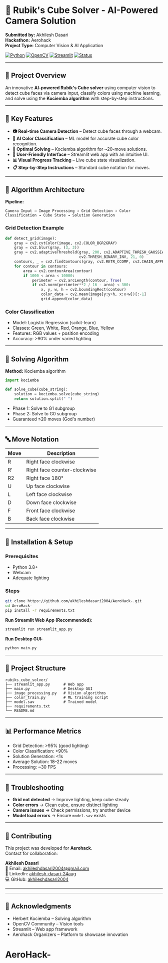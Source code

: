 # 🧩 Rubik's Cube Solver - AI-Powered Camera Solution

**Submitted by:** Akhilesh Dasari  
**Hackathon:** Aerohack  
**Project Type:** Computer Vision & AI Application  

[![Python](https://img.shields.io/badge/Python-3.8+-blue.svg)](https://python.org)
[![OpenCV](https://img.shields.io/badge/OpenCV-4.8.1-green.svg)](https://opencv.org)
[![Streamlit](https://img.shields.io/badge/Streamlit-1.28.1-red.svg)](https://streamlit.io)
[![Status](https://img.shields.io/badge/Status-Complete-success.svg)](https://github.com/akhileshdasari2004/AeroHack-)

---

## 🎯 Project Overview

An innovative **AI-powered Rubik's Cube solver** using computer vision to detect cube faces via camera input, classify colors using machine learning, and solve using the **Kociemba algorithm** with step-by-step instructions.  

---

## 🌟 Key Features

- **📷 Real-time Camera Detection** – Detect cube faces through a webcam.
- **🤖 AI Color Classification** – ML model for accurate cube color recognition.
- **🧮 Optimal Solving** – Kociemba algorithm for ~20-move solutions.
- **📱 User-Friendly Interface** – Streamlit web app with an intuitive UI.
- **📊 Visual Progress Tracking** – Live cube state visualization.
- **📋 Step-by-Step Instructions** – Standard cube notation for moves.

---

## 🧠 Algorithm Architecture

**Pipeline:**  
```
Camera Input → Image Processing → Grid Detection → Color Classification → Cube State → Solution Generation
```

### Grid Detection Example
```python
def detect_grid(image):
    gray = cv2.cvtColor(image, cv2.COLOR_BGR2GRAY)
    gray = cv2.blur(gray, (3, 3))
    gray = cv2.adaptiveThreshold(gray, 200, cv2.ADAPTIVE_THRESH_GAUSSIAN_C,
                                 cv2.THRESH_BINARY_INV, 21, 0)
    contours, _ = cv2.findContours(gray, cv2.RETR_CCOMP, cv2.CHAIN_APPROX_NONE)
    for contour in contours:
        area = cv2.contourArea(contour)
        if 1000 < area < 10000:
            perimeter = cv2.arcLength(contour, True)
            if cv2.norm(perimeter**2 / 16 - area) < 300:
                x, y, w, h = cv2.boundingRect(contour)
                color_data = cv2.mean(image[y:y+h, x:x+w])[:-1]
                grid.append(color_data)
```

### Color Classification
- Model: Logistic Regression (scikit-learn)  
- Classes: Green, White, Red, Orange, Blue, Yellow  
- Features: RGB values + position encoding  
- Accuracy: >90% under varied lighting  

---

## 🧮 Solving Algorithm

**Method:** Kociemba algorithm  
```python
import kociemba

def solve_cube(cube_string):
    solution = kociemba.solve(cube_string)
    return solution.split(" ")
```

- Phase 1: Solve to G1 subgroup  
- Phase 2: Solve to G0 subgroup  
- Guaranteed ≤20 moves (God's number)  

---

## 🔤 Move Notation

| Move  | Description                  |
|-------|------------------------------|
| R     | Right face clockwise         |
| R'    | Right face counter-clockwise |
| R2    | Right face 180°              |
| U     | Up face clockwise            |
| L     | Left face clockwise          |
| D     | Down face clockwise          |
| F     | Front face clockwise         |
| B     | Back face clockwise          |

---

## 🚀 Installation & Setup

### Prerequisites
- Python 3.8+
- Webcam
- Adequate lighting

### Steps
```bash
git clone https://github.com/akhileshdasari2004/AeroHack-.git
cd AeroHack-
pip install -r requirements.txt
```

**Run Streamlit Web App (Recommended):**
```bash
streamlit run streamlit_app.py
```

**Run Desktop GUI:**
```bash
python main.py
```

---

## 📂 Project Structure
```
rubiks_cube_solver/
├── streamlit_app.py      # Web app
├── main.py               # Desktop GUI
├── image_processing.py   # Vision algorithms
├── color_train.py        # ML training script
├── model.sav             # Trained model
├── requirements.txt
└── README.md
```

---

## 📊 Performance Metrics

- Grid Detection: >95% (good lighting)  
- Color Classification: >90%  
- Solution Generation: <1s  
- Average Solution: 18–22 moves  
- Processing: ~30 FPS  

---

## 🔧 Troubleshooting

- **Grid not detected** → Improve lighting, keep cube steady  
- **Color errors** → Clean cube, ensure distinct lighting  
- **Camera issues** → Check permissions, try another device  
- **Model load errors** → Ensure `model.sav` exists  

---

## 🤝 Contributing

This project was developed for **Aerohack**.  
Contact for collaboration:  

**Akhilesh Dasari**  
📧 Email: akhileshdasari2004@gmail.com  
💼 LinkedIn: [akhilesh-dasari-24aug](https://www.linkedin.com/in/akhilesh-dasari-24aug/)  
💻 GitHub: [akhileshdasari2004](https://github.com/akhileshdasari2004)  

---



---

## 🙏 Acknowledgments
- Herbert Kociemba – Solving algorithm  
- OpenCV Community – Vision tools  
- Streamlit – Web app framework  
- Aerohack Organizers – Platform to showcase innovation  
# AeroHack-
